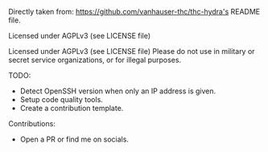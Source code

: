 Directly taken from: https://github.com/vanhauser-thc/thc-hydra's README file.

Licensed under AGPLv3 (see LICENSE file)

Licensed under AGPLv3 (see LICENSE file)
Please do not use in military or secret service organizations, or for illegal purposes.

TODO:
- Detect OpenSSH version when only an IP address is given.
- Setup code quality tools.
- Create a contribution template.

Contributions:
- Open a PR or find me on socials.